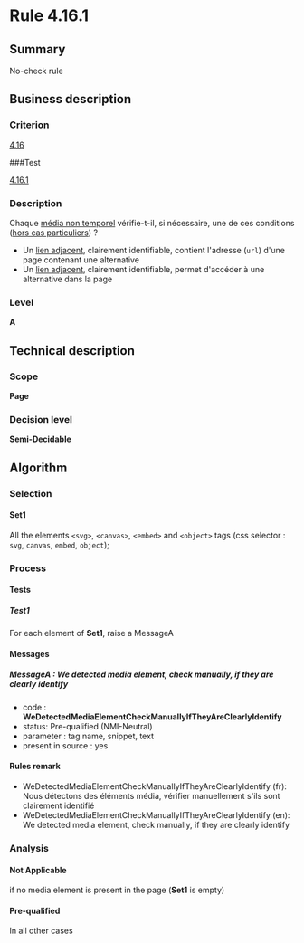 # Rule 4.16.1

## Summary

No-check rule

## Business description

### Criterion

[4.16](http://references.modernisation.gouv.fr/rgaa/criteres.html#crit-4-16)

###Test

[4.16.1](http://references.modernisation.gouv.fr/rgaa/criteres.html#test-4-16-1)

### Description

Chaque <a href="http://references.modernisation.gouv.fr/rgaa/glossaire.html#mdia-non-temporel">m&eacute;dia non temporel</a> v&eacute;rifie-t-il, si n&eacute;cessaire, une de ces conditions (<a href="http://references.modernisation.gouv.fr/rgaa/cas-particuliers.html#cp-4-16" title="Cas particuliers pour le crit&egrave;re 4.16">hors cas particuliers</a>) ? 
 
 *  Un <a href="http://references.modernisation.gouv.fr/rgaa/glossaire.html#lien-adjacent">lien adjacent</a>, clairement identifiable, contient l'adresse (`url`) d'une page contenant une alternative 
 *  Un <a href="http://references.modernisation.gouv.fr/rgaa/glossaire.html#lien-adjacent">lien adjacent</a>, clairement identifiable, permet d'acc&eacute;der &agrave; une alternative dans la page 


### Level

**A**

## Technical description

### Scope

**Page**

### Decision level

**Semi-Decidable**

## Algorithm

### Selection

#### Set1

All the elements `<svg>`, `<canvas>`, `<embed>` and `<object>` tags (css selector : `svg`, `canvas`, `embed`, `object`);

### Process

#### Tests

##### Test1

For each element of **Set1**, raise a MessageA

#### Messages

##### MessageA : We detected media element, check manually, if they are clearly identify

-    code : **WeDetectedMediaElementCheckManuallyIfTheyAreClearlyIdentify** 
-    status: Pre-qualified (NMI-Neutral)
-    parameter : tag name, snippet, text
-    present in source : yes

#### Rules remark

 * WeDetectedMediaElementCheckManuallyIfTheyAreClearlyIdentify (fr): Nous d&eacute;tectons des &eacute;l&eacute;ments m&eacute;dia, v&eacute;rifier manuellement s'ils sont clairement identifi&eacute;
 * WeDetectedMediaElementCheckManuallyIfTheyAreClearlyIdentify (en): We detected media element, check manually, if they are clearly identify

### Analysis

#### Not Applicable

if no media element is present in the page (**Set1** is empty)

#### Pre-qualified 

In all other cases